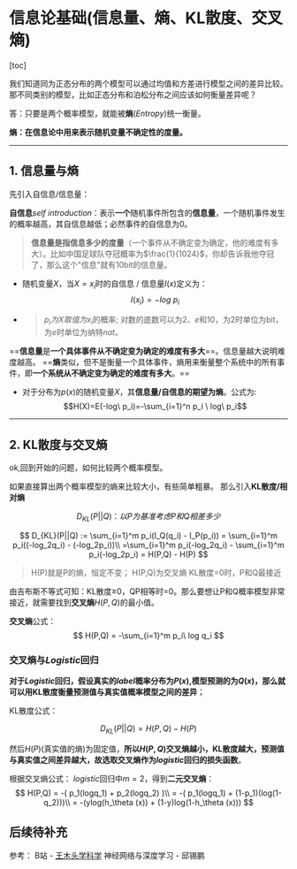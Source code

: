# 信息论基础(信息量、熵、KL散度、交叉熵)

[toc]

我们知道同为正态分布的两个模型可以通过均值和方差进行模型之间的差异比较。那不同类别的模型，比如正态分布和泊松分布之间应该如何衡量差异呢？

答：只要是两个概率模型，就能被**熵**($Entropy$)统一衡量。

**熵：在信息论中用来表示随机变量不确定性的度量。**

---

## 1. 信息量与熵

先引入自信息/信息量：

**自信息**$self\ introduction$：表示**一个**随机事件所包含的**信息量**，一个随机事件发生的概率越高，其自信息越低；必然事件的自信息为0。
> **信息量是指信息多少的度量**（一个事件从不确定变为确定，他的难度有多大）。比如中国足球队夺冠概率为$\frac{1}{1024}$，你却告诉我他夺冠了，那么这个"信息"就有10bit的信息量。

- 随机变量$X$，当$X=x_i$时的自信息 / 信息量$I(x)$定义为：$$I(x_i) = -log\ p_i$$
- > $p_i为X取值为x_i$的概率;
  > 对数的底数可以为2、$e$和10，为2时单位为bit，为$e$时单位为纳特$nat$。

==**信息量**是**一个具体事件从不确定变为确定的难度有多大**==。信息量越大说明难度越高。
==**熵**类似，但不是衡量一个具体事件，熵用来衡量整个系统中的所有事件，即**一个系统从不确定变为确定的难度有多大**。==

- 对于分布为$p(x)$的随机变量$X$，其**信息量/自信息的期望为熵**。公式为:$$H(X)=E(-log\ p_i)=-\sum_{i=1}^n p_i \ log\ p_i$$

---

## 2. KL散度与交叉熵

ok,回到开始的问题，如何比较两个概率模型。

如果直接算出两个概率模型的熵来比较大小，有些简单粗暴。
那么引入**KL散度/相对熵**

$$
D_{KL}(P||Q)：以P为基准考虑P和Q相差多少
$$

$$
D_{KL}(P||Q) := \sum_{i=1}^m p_i(I_Q(q_i) - I_P(p_i))
= \sum_{i=1}^m p_i((-log_2q_i) - (-log_2p_i))\\
=\sum_{i=1}^m p_i(-log_2q_i) - \sum_{i=1}^m p_i(-log_2p_i)
= H(P,Q) - H(P)
$$
> H(P)就是P的熵，恒定不变；
> H(P,Q)为交叉熵
> KL散度=0时，P和Q最接近

由吉布斯不等式可知：KL散度≥0，QP相等时=0。那么要想让P和Q概率模型非常接近，就需要找到**交叉熵**$H(P,Q)$的最小值。

**交叉熵**公式：
$$
H(P,Q) = -\sum_{i=1}^m p_i\ log q_i
$$

### 交叉熵与$Logistic$回归

**对于$Logistic$回归，假设真实的$label$概率分布为$P(x)$,模型预测的为$Q(x)$，那么就可以用KL散度衡量预测值与真实值概率模型之间的差异**；

KL散度公式：

$$
D_{KL}(P||Q) =  H(P,Q) - H(P)
$$

然后$H(P)$(真实值的熵)为固定值，**所以$H(P,Q)$交叉熵越小，KL散度越大，预测值与真实值之间差异越大，故选取交叉熵作为$logistic$回归的损失函数**。

根据交叉熵公式：
$logistic$回归中$m=2$，得到**二元交叉熵**：
$$
H(P,Q) = -( p_1(logq_1) + p_2(logq_2) )\\
 =  -( p_1(logq_1) + (1-p_1)(log(1-q_2)))\\
 = -(ylog(h_\theta (x)) + (1-y)log(1-h_\theta (x)))
$$

## 后续待补充

参考：
B站 - [王木头学科学](https://www.bilibili.com/video/BV15V411W7VB?spm_id_from=333.999.0.0&vd_source=31f382886b368673a25ce3ff23e82bfc)
神经网络与深度学习 - 邱锡鹏

